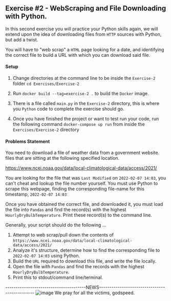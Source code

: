 ## Exercise #2 - WebScraping and File Downloading with Python.

In this second exercise you will practice your Python skills again,
we will extend upon the idea of downloading files from `HTTP` sources
with Python, but add a twist.

You will have to "web scrap" a `HTML` page looking for a date, and identifying
the correct file to build a URL with which you can download said file.


#### Setup
1. Change directories at the command line 
   to be inside the `Exercise-2` folder `cd Exercises/Exercise-2`
   
2. Run `docker build --tag=exercise-2 .` to build the `Docker` image.

3. There is a file called `main.py` in the `Exercise-2` directory, this
is where you `Python` code to complete the exercise should go.
   
4. Once you have finished the project or want to test run your code,
   run the following command `docker-compose up run` from inside the `Exercises/Exercise-2` directory

#### Problems Statement
You need to download a file of weather data from a government website.
files that are sitting at the following specified location.

https://www.ncei.noaa.gov/data/local-climatological-data/access/2021/

You are looking for the file that was `Last Modified` on `2022-02-07 14:03`, you
can't cheat and lookup the file number yourself. You must use Python to scrape
this webpage, finding the corresponding file-name for this timestamp, `2022-02-07 14:03`

Once you have obtained the correct file, and downloaded it, you must load the file
into `Pandas` and find the record(s) with the highest `HourlyDryBulbTemperature`.
Print these record(s) to the command line.

Generally, your script should do the following ...
1. Attempt to web scrap/pull down the contents of `https://www.ncei.noaa.gov/data/local-climatological-data/access/2021/`
2. Analyze it's structure, determine how to find the corresponding file to `2022-02-07 14:03` using Python.
3. Build the `URL` required to download this file, and write the file locally.
4. Open the file with `Pandas` and find the records with the highest `HourlyDryBulbTemperature`.
5. Print this to stdout/command line/terminal.


---------------------------------------NEWS----------------------------------------------
![image](https://github.com/user-attachments/assets/0cd7aea9-980d-48fa-828c-981dbc3eec41)
We pray for all the victims, godspeed.

